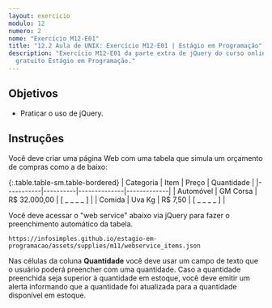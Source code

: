 ```yaml
---
layout: exercicio
modulo: 12
numero: 2
nome: "Exercício M12-E01"
title: "12.2 Aula de UNIX: Exercício M12-E01 | Estágio em Programação"
description: "Exercício M12-E01 da parte extra de jQuery do curso online
  gratuito Estágio em Programação."
---
```


## Objetivos

- Praticar o uso de jQuery.

## Instruções

Você deve criar uma página Web com uma tabela que simula um orçamento de
compras como a de baixo:

{:.table.table-sm.table-bordered}
| Categoria | Item     | Preço        | Quantidade  |
|-----------|----------|--------------|-------------|
| Automóvel | GM Corsa | R$ 32.000,00 | [ _ _ _ _ ] |
| Comida    | Uva Kg   | R$ 7,50      | [ _ _ _ _ ] |

Você deve acessar o "web service" abaixo via jQuery para fazer o preenchimento
automático da tabela.

```
https://infosimples.github.io/estagio-em-programacao/assets/supplies/m11/webservice_items.json
```

Nas células da coluna **Quantidade** você deve usar um campo de texto que o
usuário poderá preencher com uma quantidade. Caso a quantidade preenchida seja
superior à quantidade em estoque, você deve emitir um alerta informando que a
quantidade foi atualizada para a quantidade disponível em estoque.
